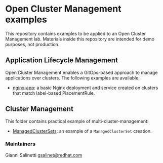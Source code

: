 # Open Cluster Management examples

This repository contains examples to be applied to an Open Cluster Management lab.
Materials inside this repository are intended for demo purposes, not production.

## Application Lifecycle Management

Open Cluster Management enables a GitOps-based approach to manage applications over
clusters. The following examples are available:

- [nginx-app](application-lifecycle-management/nginx-app): a basic Nginx deployment and service created on clusters that match label-based PlacementRule.

## Cluster Management

This folder contains practical example of multi-cluster-management:

- [ManagedClusterSets](cluster-management/managedclustersets): an example of a `ManagedClusterSet` creation.

### Maintainers
Gianni Salinetti <gsalinet@redhat.com>